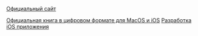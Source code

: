 [Официальный сайт](https://www.apple.com/ru/swift/)

[Официальная книга в цифровом формате для MacOS и iOS](https://itunes.apple.com/ru/book-series/swift-programming-series/id888896989?mt=11)
[Разработка iOS приложения](https://coderlessons.com/tutorials/mobilnaia-razrabotka/razrabotka-ios-s-swift2/razrabotka-ios-s-pomoshchiu-swift-2-xcode-ide)